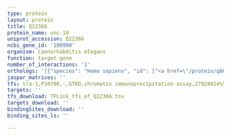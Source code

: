 ```yaml
---
type: protein
layout: protein
title: Q22366
protein_name: unc-10
uniprot_accession: Q22366
ncbi_gene_id: '180990'
organism: Caenorhabditis elegans
function: target gene
number_of_interactions: '1'
orthologs: '[{"species": "Homo sapiens", "id": ["<a href=\"/protein/q86ur5\">Q86UR5</a>", "A0A590UJL1"]}, {"species": "Mus musculus", "id": ["D9HP81", "F6VBV0"]}, {"species": "Rattus norvegicus", "id": ["F1LNC5", "<a href=\"/protein/a0a0g2jt77\">A0A0G2JT77</a>"]}, {"species": "Drosophila melanogaster", "id": ["A0A0B4K7E7"]}]'
jaspar_matrices: ''
tfs: tra-1,P34708,-,GTRD,chromatin immunoprecipitation assay,27924024%5Buid%5D,No
targets: ''
tfs_download: TFLink_tfs_of_Q22366.tsv
targets_download: ''
bindingSites_download: ''
binding_sites_ls: ''

---
```

